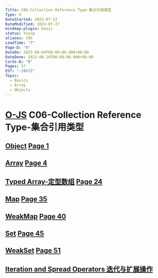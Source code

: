 ```yaml
---
Title: C06-Collection Reference Type-集合引用类型
Type: O
DateStarted: 2023-07-13
DateModified: 2023-07-27
mindmap-plugin: basic
status: Young
aliases: C06
LeadTime: "7"
Page-D: "9"
DateDo: 2023-08-04T00:00:00.000+08:00
DateDone: 2023-08-10T00:00:00.000+08:00
Cards-D: "0"
Pages: 57
EST: "-19572"
Topic:
  - Basics
  - Array
  - Objects
---
```


# [O-JS](O-JS.md) C06-Collection Reference Type-集合引用类型

## [Object](Object.md) [Page 1 ](zotero://open-pdf/library/items/J32BLJDJ?page=1&annotation=WU2ZKSRJ)

## [Array](Array.md) [Page 4 ](zotero://open-pdf/library/items/J32BLJDJ?page=4&annotation=HNZPNUUF)

## [Typed Array-定型数组](Typed%20Array-定型数组.md) [Page 24 ](zotero://open-pdf/library/items/J32BLJDJ?page=24&annotation=N774HEEG)

## [Map](Map.md) [Page 35 ](zotero://open-pdf/library/items/J32BLJDJ?page=35&annotation=9688FSRQ)

## [WeakMap](WeakMap.md) [Page 40 ](zotero://open-pdf/library/items/J32BLJDJ?page=40&annotation=HU3LD6T3)

## [Set](Set.md) [Page 45 ](zotero://open-pdf/library/items/J32BLJDJ?page=45&annotation=F4WJMQK4)

## [WeakSet](WeakSet.md) [Page 51 ](zotero://open-pdf/library/items/J32BLJDJ?page=51&annotation=Y2K6AGP8)

## [Iteration and Spread Operators 迭代与扩展操作](Iteration%20and%20Spread%20Operators%20迭代与扩展操作.md)
